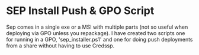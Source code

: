 # SEP Install Push & GPO Script
Sep comes in a single exe or a MSI with multiple parts (not so useful when deploying via GPO unless you repackage).
I have created two scripts one for running in a GPO, 'sep_installer.ps1' and one for doing push deployments from a share without having to use Credssp. 